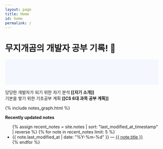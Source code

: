 ```yaml
---
layout: page
title: Home
id: home
permalink: /
---
```


# 무지개곰의 개발자 공부 기록! 🌱

<p style="padding: 3em 1em; background: #f5f7ff; border-radius: 4px;">
  <div>
    당당한 개발자가 되기 위한 자기 분석
    <span style="font-weight: bold">[[자기 소개]]</span>
  </div>
  <div>
    기본을 쌓기 위한 기초공부 계획
    <span style="font-weight: bold">[[CS 6대 과목 공부 계획]]</span>
  </div>
</p>

<div>
  <div>{% include notes_graph.html %}</div>
</div>

<strong>Recently updated notes</strong>

<ul>
  {% assign recent_notes = site.notes | sort: "last_modified_at_timestamp" | reverse %}
  {% for note in recent_notes limit: 5 %}
    <li>
      {{ note.last_modified_at | date: "%Y-%m-%d" }} — <a class="internal-link" href="{{ note.url }}">{{ note.title }}</a>
    </li>
  {% endfor %}
</ul>

<style>
  .wrapper {
    max-width: 46em;
  }
</style>
